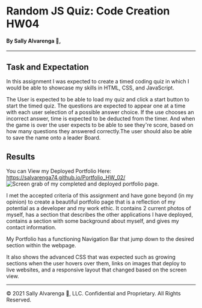 # **Random JS Quiz: Code Creation HW04**
#### By Sally Alvarenga 🌺,
---
## Task and Expectation
In this assignment I was expected to create a timed coding quiz in which I would be able to showcase my skills in HTML, CSS, and JavaScript. 

The User is expected to be able to load my quiz and click a start button to start the timed quiz. The questions are expected to appear one at a time with each user selection of a possible answer choice. If the use chooses an incorrect answer, time is expected to be deducted from the timer. And when the game is over the user expects to be able to see they're score, based on how many questions they answered correctly.The user should also be able to save the name onto a leader Board.


## Results
You can View my Deployed Portfolio Here: https://salvarenga74.github.io/Portfolio_HW_02/
<img src="assets/Images/Screen Shot 2021-08-05 at 4.53.07 AM.png" alt="Screen grab of my completed and deployed portfolio page."/>

I met the accepted criteria of this assignment and have gone beyond (in my opinion) to create a beautiful portfolio page that is a reflection of my potential as a developer and my work ethic. It contains 2 current photos of myself, has a section that describes the other applications I have deployed, contains a section with some background about myself, and gives my contact information.

My Portfolio has a functioning Navigation Bar that jump down to the desired section within the webpage.  

It also shows the advanced CSS that was expected such as growing sections when the user hovers over them, links on images that deploy to live websites, and a responsive layout that changed based on the screen view. 

---
© 2021 Sally Alvarenga 🌺, LLC.
Confidential and Proprietary. All Rights Reserved. 
